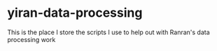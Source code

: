 # yiran-data-processing
This is the place I store the scripts I use to help out with Ranran's data processing work
